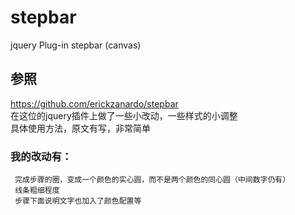 # stepbar
jquery Plug-in stepbar (canvas)

## 参照
https://github.com/erickzanardo/stepbar    
在这位的jquery插件上做了一些小改动，一些样式的小调整    
具体使用方法，原文有写，非常简单

### 我的改动有：
     完成步骤的圈，变成一个颜色的实心圆，而不是两个颜色的同心圆（中间数字仍有）   
     线条粗细程度     
     步骤下面说明文字也加入了颜色配置等
